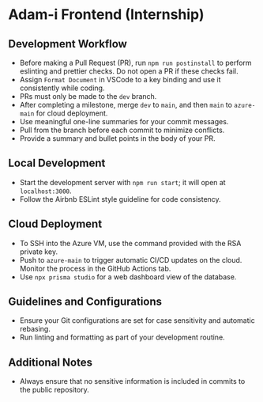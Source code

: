 # Adam-i Frontend (Internship)

## Development Workflow

- Before making a Pull Request (PR), run `npm run postinstall` to perform eslinting and prettier checks. Do not open a PR if these checks fail.
- Assign `Format Document` in VSCode to a key binding and use it consistently while coding.
- PRs must only be made to the `dev` branch.
- After completing a milestone, merge `dev` to `main`, and then `main` to `azure-main` for cloud deployment.
- Use meaningful one-line summaries for your commit messages.
- Pull from the branch before each commit to minimize conflicts.
- Provide a summary and bullet points in the body of your PR.

## Local Development

- Start the development server with `npm run start`; it will open at `localhost:3000`.
- Follow the Airbnb ESLint style guideline for code consistency.

## Cloud Deployment

- To SSH into the Azure VM, use the command provided with the RSA private key.
- Push to `azure-main` to trigger automatic CI/CD updates on the cloud. Monitor the process in the GitHub Actions tab.
- Use `npx prisma studio` for a web dashboard view of the database.

## Guidelines and Configurations

- Ensure your Git configurations are set for case sensitivity and automatic rebasing.
- Run linting and formatting as part of your development routine.

## Additional Notes

- Always ensure that no sensitive information is included in commits to the public repository.
